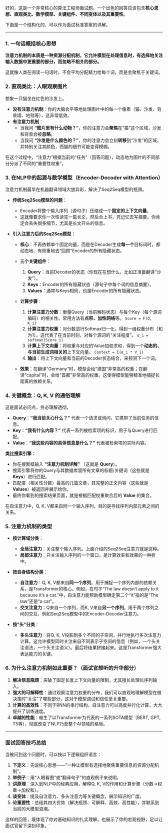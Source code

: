 好的，这是一个非常核心的算法工程师面试题。一个出色的回答应该包含**核心思想、直观类比、数学模型、关键组件、不同变体以及其重要性**。

下面是一个结构化的、可以作为面试标准答案的详解。

---

### 1. 一句话概括核心思想

**注意力机制的本质是一种资源分配机制，它允许模型在处理信息时，有选择地关注输入数据中更重要的部分，而忽略不相关的部分。**

这就像人类在阅读一句话时，不会平均分配精力给每个词，而是会聚焦于关键词。

### 2. 直观类比：人眼观察图片

想象一只猫坐在红色的沙发上。

- **没有注意力机制**：你的大脑会平等地处理图片中的每一个像素（猫、沙发、背景墙、地毯等），这非常低效。
- **有注意力机制**：
    - 当我问 **“图片里有什么动物？”**，你的注意力会**聚焦**在“猫”这个区域，沙发和背景会被**忽略**。
    - 当我问 **“沙发是什么颜色的？”**，你的注意力会立刻**转移**到“沙发”的区域，并特别关注其颜色，而猫的细节可能变得模糊。

在这个过程中，“注意力”根据当前的“任务”（回答问题），动态地为图片的不同部分分派了不同的“重要性权重”。

### 3. 在NLP中的起源与数学模型（Encoder-Decoder with Attention）

注意力机制最早在机器翻译领域大放异彩，解决了Seq2Seq模型的瓶颈。

- **传统Seq2Seq模型的问题**：
    - Encoder将整个输入序列（源句子）压缩成一个**固定的上下文向量**。
    - 这就像要求你一次性读完一篇长文，然后合上书，凭记忆去写摘要。你肯定会丢失很多细节，尤其是长文开头的信息。

- **引入注意力后的Seq2Seq模型**：
    - **核心**：不再依赖单个固定向量，而是在Decoder生成**每一个**目标词时，都动态地、有侧重地去“回顾”Encoder的所有隐藏状态。

    - **三个关键组件**：
        1.  **Query**：当前Decoder的状态（你现在在想什么，比如正准备翻译“沙发”）。
        2.  **Keys**：Encoder的所有隐藏状态（源句子中每个词的信息摘要）。
        3.  **Values**：通常与Keys相同，也是Encoder的所有隐藏状态。

    - **计算步骤**：
        1.  **计算注意力分数**：衡量Query（当前解码状态）与每个Key（每个源词编码）的相关性。常用方法有**点积、加性网络**等。
            `Score = F(Q, K_i)`
        2.  **计算注意力权重**：对分数进行Softmax归一化，得到一组权重分布（和为1）。这代表了在当前时刻，对每个源词的“关注程度”。
            `α_i = softmax(Score_i)`
        3.  **计算上下文向量**：将权重与对应的Value加权求和，得到一个**动态的、与当前生成词相关的**上下文向量。
            `Context = Σ(α_i * V_i)`
        4.  **输出**：将上下文向量和当前的Decoder状态结合，来预测下一个词。

    - **效果**：在翻译“Germany”时，模型会给“德国”非常高的权重；在翻译“capital”时，会给“首都”非常高的权重。这使得模型能够精准地捕捉长距离的依赖关系。

### 4. 关键概念：Q, K, V 的通俗理解

这是面试必问点，务必理解透彻。

- **Query**：**“我当前关心什么？”** 代表一个请求或询问，它携带了当前任务的信息。
- **Key**：**“我有什么内容？”** 代表一系列被检索项的标识，用于与Query进行匹配。
- **Value**：**“我这些内容的具体信息是什么？”** 代表被检索项的实际内容。

**类比搜索引擎：**
- 你在搜索框输入 **“注意力机制详解”** （这就是 **Query**）。
- 搜索引擎将你的Query与其数据库里所有文章的标题/关键词（这些就是 **Keys**）进行匹配。
- 匹配度（相关性分数）最高的几篇文章，其完整的正文内容（这些就是 **Values**）被返回并展示给你。
- 最终你看到的搜索结果页面，就是根据匹配权重聚合后的 **Value** 的集合。

在自注意力中，Q, K, V都来自同一个输入序列，目的是寻找序列内部元素之间的关系。

### 5. 注意力机制的类型

- **按计算域分类**：
    - **全局注意力**：关注整个输入序列。上面介绍的Seq2Seq注意力就是这种。
    - **局部注意力**：只关注输入序列的一个窗口，是计算效率和效果的一种折中。

- **按自身结构分类**：
    - **自注意力**：Q, K, V都来自**同一个序列**。用于捕捉一个序列内部的依赖关系，是Transformer的核心。例如，在句子“The law doesn‘t apply to it because it’s a cat.”中，自注意力能帮助模型确定第二个“it”指的是“The law”还是“a cat”。
    - **交叉注意力**：Q来自一个序列，而K, V来自**另一个序列**。用于两个序列之间的交互，例如Seq2Seq模型中的Encoder-Decoder注意力。

- **按“头”分类**：
    - **多头注意力**：将Q, K, V投影到多个不同的子空间，并行地执行多次注意力计算。这允许模型同时关注来自不同表示子空间的信息（例如，一个头关注语法，一个头关注语义）。最后将结果拼接起来。这是Transformer强大表达能力的关键。

### 6. 为什么注意力机制如此重要？（面试官想听的升华部分）

1.  **解决信息瓶颈**：突破了固定长度上下文向量的限制，尤其擅长处理长序列输入。
2.  **强大的可解释性**：通过观察注意力权重的分布，我们可以直观地理解模型在做决策时“关注”了哪些部分，这对于模型调试和信任至关重要。
3.  **计算的高效性**：不同于RNN的串行结构，自注意力可以高度并行化计算，大大提升了训练速度。
4.  **卓越的性能**：催生了以Transformer为代表的一系列SOTA模型（BERT, GPT, T5等），彻底改变了NLP乃至整个AI领域的格局。

---

### 面试回答技巧总结

当被问到这个问题时，可以按以下逻辑组织语言：

1.  **下定义**：先说核心思想——“一种让模型有选择地聚焦重要信息的资源分配机制”。
2.  **举例子**：用“人眼看图”或“翻译句子”的直观例子来说明。
3.  **讲原理**：深入到NLP中的经典应用，解释Q, K, V的作用和计算步骤（分数->权重->加权和）。
4.  **谈变体**：提及自注意力、多头注意力等关键概念，展示知识的广度。
5.  **论重要性**：总结其四大优势（解决瓶颈、可解释、高效、高性能），并联系到当前的大模型浪潮。

这样的回答，既体现了你对基础知识的扎实理解，也展示了你的宏观视野，足以让面试官留下深刻印象。`